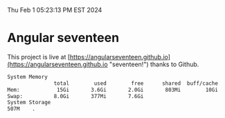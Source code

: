 Thu Feb  1 05:23:13 PM EST 2024

# Angular seventeen


This project is live at [https://angularseventeen.github.io](https://angularseventeen.github.io "seventeen!") thanks to Github.

```bash
System Memory
               total        used        free      shared  buff/cache   available
Mem:            15Gi       3.6Gi       2.0Gi       803Mi        10Gi        11Gi
Swap:          8.0Gi       377Mi       7.6Gi
System Storage
507M	.
```
```bash
